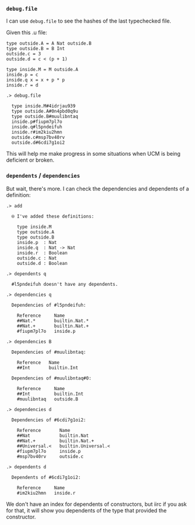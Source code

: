 ### `debug.file`
I can use `debug.file` to see the hashes of the last typechecked file.

Given this .u file:
```unison
type outside.A = A Nat outside.B
type outside.B = B Int
outside.c = 3
outside.d = c < (p + 1)

type inside.M = M outside.A
inside.p = c
inside.q x = x + p * p
inside.r = d
```

```ucm
.> debug.file

  type inside.M#4idrjau939
  type outside.A#0n4pbd0q9u
  type outside.B#muulibntaq
  inside.p#fiupm7pl7o
  inside.q#l5pndeifuh
  inside.r#im2kiu2hmn
  outside.c#msp7bv40rv
  outside.d#6cdi7g1oi2

```
This will help me make progress in some situations when UCM is being deficient or broken.

### `dependents` / `dependencies`
But wait, there's more.  I can check the dependencies and dependents of a definition:
```ucm
.> add

  ⍟ I've added these definitions:
  
    type inside.M
    type outside.A
    type outside.B
    inside.p  : Nat
    inside.q  : Nat -> Nat
    inside.r  : Boolean
    outside.c : Nat
    outside.d : Boolean

.> dependents q

  #l5pndeifuh doesn't have any dependents.

.> dependencies q

  Dependencies of #l5pndeifuh:
  
    Reference     Name
    ##Nat.*       builtin.Nat.*
    ##Nat.+       builtin.Nat.+
    #fiupm7pl7o   inside.p

.> dependencies B

  Dependencies of #muulibntaq:
  
    Reference   Name
    ##Int       builtin.Int

  Dependencies of #muulibntaq#0:
  
    Reference     Name
    ##Int         builtin.Int
    #muulibntaq   outside.B

.> dependencies d

  Dependencies of #6cdi7g1oi2:
  
    Reference       Name
    ##Nat           builtin.Nat
    ##Nat.+         builtin.Nat.+
    ##Universal.<   builtin.Universal.<
    #fiupm7pl7o     inside.p
    #msp7bv40rv     outside.c

.> dependents d

  Dependents of #6cdi7g1oi2:
  
    Reference     Name
    #im2kiu2hmn   inside.r

```
We don't have an index for dependents of constructors, but iirc if you ask for that, it will show you dependents of the type that provided the constructor.
